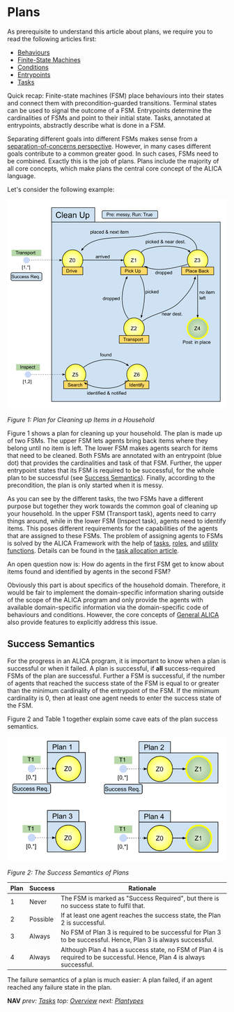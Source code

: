 # Plans

As prerequisite to understand this article about plans, we require you to read the following articles first:

* [Behaviours](behaviours.md)
* [Finite-State Machines](finite-state_machines.md)
* [Conditions](conditions.md)
* [Entrypoints](entrypoints.md)
* [Tasks](tasks.md)

Quick recap: Finite-state machines (FSM) place behaviours into their states and connect them with precondition-guarded transitions. Terminal states can be used to signal the outcome of a FSM. Entrypoints determine the cardinalities of FSMs and point to their initial state. Tasks, annotated at entrypoints, abstractly describe what is done in a FSM.

Separating different goals into different FSMs makes sense from a [separation-of-concerns perspective](https://en.wikipedia.org/wiki/Separation_of_concerns). However, in many cases different goals contribute  to a common greater good. In such cases, FSMs need to be combined. Exactly this is the job of plans. Plans include the majority of all core concepts, which make plans the central core concept of the ALICA language. 

Let's consider the following example:

![Plan Example: Cleaning Up](../images/clean_up_plan_example.svg)

*Figure 1: Plan for Cleaning up Items in a Household*

Figure 1 shows a plan for cleaning up your household. The plan is made up of two FSMs. The upper FSM lets agents bring back items where they belong until no item is left. The lower FSM makes agents search for items that need to be cleaned. Both FSMs are annotated with an entrypoint (blue dot) that provides the cardinalities and task of that FSM. Further, the upper entrypoint states that its FSM is required to be successful, for the whole plan to be successful (see [Success Semantics](#Success-Semantics)). Finally, according to the precondition, the plan is only started when it is messy.

As you can see by the different tasks, the two FSMs have a different purpose but together they work towards the common goal of cleaning up your household. In the upper FSM (Transport task), agents need to carry things around, while in the lower FSM (Inspect task), agents need to identify items. This poses different requirements for the capabilities of the agents that are assigned to these FSMs. The problem of assigning agents to FSMs is solved by the ALICA Framework with the help of [tasks](tasks.md), [roles](roles.md), and [utility functions](utility_functions.md). Details can be found in the [task allocation article](task_allocation.md).

An open question now is: How do agents in the first FSM get to know about items found and identified by agents in the second FSM?

Obviously this part is about specifics of the household domain. Therefore, it would be fair to implement the domain-specific information sharing outside of the scope of the ALICA program and only provide the agents with available domain-specific information via the domain-specific code of behaviours and conditions. However, the core concepts of [General ALICA](../README.md#General-ALICA) also provide features to explicitly address this issue.

## Success Semantics

For the progress in an ALICA program, it is important to know when a plan is successful or when it failed. A plan is successful, if **all** success-required FSMs of the plan are successful. Further a FSM is successful, if the number of agents that reached the success state of the FSM is equal to or greater than the minimum cardinality of the entrypoint of the FSM. If the minimum cardinality is 0, then at least one agent needs to enter the success state of the FSM.

Figure 2 and Table 1 together explain some cave eats of the plan success semantics.

![](../images/docs_plan_success_semantics.svg)

*Figure 2: The Success Semantics of Plans*

| Plan | Success  | Rationale                                                    |
| ---- | -------- | ------------------------------------------------------------ |
| 1    | Never    | The FSM is marked as "Success Required", but there is no success state to fulfil that. |
| 2    | Possible | If at least one agent reaches the success state, the Plan 2 is successful. |
| 3    | Always   | No FSM of Plan 3 is required to be successful for Plan 3 to be successful. Hence, Plan 3 is always successful. |
| 4    | Always   | Although Plan 4 has a success state, no FSM of Plan 4 is required to be successful. Hence, Plan 4 is always successful. |

The failure semantics of a plan is much easier: A plan failed, if an agent reached any failure state in the plan.

**NAV** *prev: [Tasks](tasks.md)*  *top: [Overview](../README.md)* *next: [Plantypes](plantypes.md)*